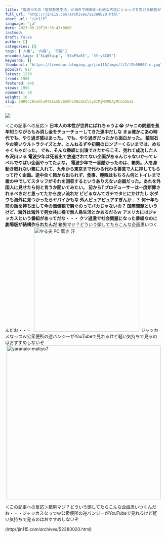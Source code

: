 ```yaml
---
title: "電波少年の「監禁懸賞生活」が海外で映画化→壮絶な内容にショックを受ける観客が続出・・・ジャニーズに続き新たな人権問題に発展する可能性 "
full_url: "http://jin115.com/archives/52380020.html"
short_url: "jin115"
language: "ja"
date: 2023-09-19T19:30:43+0900
lastmod: 
draft: false
author: []
categories: []
tags: ['人権', '内容', '可能']
encoded_tags: ['5Lq65qip', '5YaF5a65', '5Y-v6IO9']
keywords: []
thumbnail: "https://livedoor.blogimg.jp/jin115/imgs/f/2/f2b60907-s.jpg"
popular: 817
latest: 1230
trend: 1908
featured: 645
views: 1995
comments: 30
weight: 10
slug: aHR0cC8vamluMTE1LmNvbS9hcmNoaXZlcy81MjM4MDAyMC5odG1s
---
```


![](https://livedoor.blogimg.jp/jin115/imgs/f/2/f2b60907-s.jpg)

<div><a name='more'></a> ＜この記事への反応＞ <b>日本人の本性が世界にばれちゃうよ😭 </b> <b>ジャニの問題を長年知りながらもみ消し金をチューチューしてきた連中だしな</b> <b>まぁ確かにあの時代でも、やり過ぎ感はあった。 でも、やり過ぎだったから面白かった。 猿岩石やお笑いウルトラクイズとか、とんねるずや初期のロンブーくらいまでは、めちゃくちゃだった。 でも、そんな番組に出演できたからこそ、売れて成功した人も沢山いる</b> <b>電波少年は死者出て放送されてない企画があるんじゃないかってレベルでやばい企画やってたよな。 </b> <b>電波少年で一番酷かったのは、箱男。人を身動き取れない箱に入れて、九州から東京まで代わる代わる善意で人に押してもらって行く企画。途中全く箱から出られず、食事、睡眠はもちろん何とトイレまで箱の中でしてスタッフがそれを回収するというありえない企画だった。あれを外国人に見せたら何と言うか聞いてみたい。</b> <b>前からTプロデューサーは一度断罪されるべきだと思ってたから良い流れだ ビビるなんてガチでタヒにかけたし</b> <b>水ダウも海外に見つかったらヤバイかもな</b> <b>外人ピュアピュアすぎんか…？</b> <b>何十年も前の話を持ち出して今の価値観で騒ぐのってバカじゃないの？</b> <b>国際問題というけど、海外は海外で男女共に裸で無人島生活とかあるだろｗ</b> <b>アメリカにはジャッカスという番組があってだな・・・ クソ過激で社会問題になった番組なのに劇場版が結構作られたんだ</b> 箱男マジ？どういう頭してたらこんな企画思いつくんだお・・・ <img src='https//livedoor.blogimg.jp/jin115/imgs/8/0/8076d1bb.gif' alt='やる夫 PC 驚き 汗' width='338' border='0' hspace='5' class='pict'> ジャッカスなっつｗ公衆便所の逆バンジーがYouTubeで見れるけど軽い気持ちで見るのはおすすめしないぞ <img src='https//livedoor.blogimg.jp/jin115/imgs/0/6/06f5c5ea.gif' alt='yaranaio-mattyo7' width='498' border='0' hspace='5' class='pict'> <p>＜この記事への反応＞箱男マジ？どういう頭してたらこんな企画思いつくんだお・・・ジャッカスなっつｗ公衆便所の逆バンジーがYouTubeで見れるけど軽い気持ちで見るのはおすすめしないぞ</p></div>

(http//jin115.com/archives/52380020.html)
